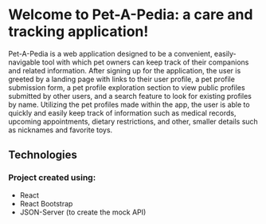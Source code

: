 # Welcome to Pet-A-Pedia: a care and tracking application!

Pet-A-Pedia is a web application designed to be a convenient, easily-navigable tool with which pet owners can keep track of their companions and related information. After signing up for the application, the user is greeted by a landing page with links to their user profile, a pet profile submission form, a pet profile exploration section to view public profiles submitted by other users, and a search feature to look for existing profiles by name. Utilizing the pet profiles made within the app, the user is able to quickly and easily keep track of information such as medical records, upcoming appointments, dietary restrictions, and other, smaller details such as nicknames and favorite toys.

## Technologies
### Project created using:
* React
* React Bootstrap
* JSON-Server (to create the mock API)
